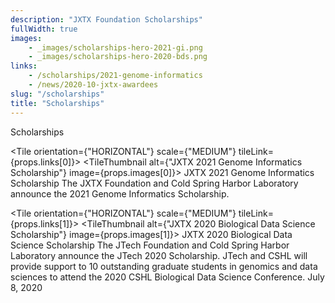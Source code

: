 ```yaml
---
description: "JXTX Foundation Scholarships"
fullWidth: true
images:
    - _images/scholarships-hero-2021-gi.png
    - _images/scholarships-hero-2020-bds.png
links:
    - /scholarships/2021-genome-informatics
    - /news/2020-10-jxtx-awardees
slug: "/scholarships"
title: "Scholarships"
---
```


<Headline>
<HeadlineHeading>Scholarships</HeadlineHeading>
</Headline>

<Newsroom>

<Grid columns={1}>

<Tile orientation={"HORIZONTAL"} scale={"MEDIUM"} tileLink={props.links[0]}>
<TileThumbnail alt={"JXTX 2021 Genome Informatics Scholarship"} image={props.images[0]}></TileThumbnail>
<TileContent>
<TileHeading>
JXTX 2021 Genome Informatics Scholarship
</TileHeading>
<TileBody>
The JXTX Foundation and Cold Spring Harbor Laboratory announce the 2021 Genome Informatics Scholarship.
</TileBody>
</TileContent>
</Tile>

</Grid>

<Grid columns={1}>

<Tile orientation={"HORIZONTAL"} scale={"MEDIUM"} tileLink={props.links[1]}>
<TileThumbnail alt={"JXTX 2020 Biological Data Science Scholarship"} image={props.images[1]}></TileThumbnail>
<TileContent>
<TileHeading>
JXTX 2020 Biological Data Science Scholarship
</TileHeading>
<TileBody>
The JTech Foundation and Cold Spring Harbor Laboratory announce the JTech 2020 Scholarship. JTech and CSHL will provide support to 10 outstanding graduate students in genomics and data sciences to attend the 2020 CSHL Biological Data Science Conference.
</TileBody>
<TileDate>July 8, 2020</TileDate>
</TileContent>
</Tile>

</Grid>

</Newsroom>
